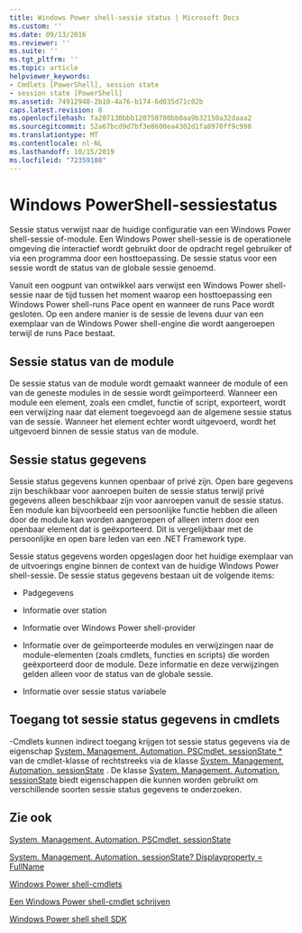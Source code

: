 ```yaml
---
title: Windows Power shell-sessie status | Microsoft Docs
ms.custom: ''
ms.date: 09/13/2016
ms.reviewer: ''
ms.suite: ''
ms.tgt_pltfrm: ''
ms.topic: article
helpviewer_keywords:
- Cmdlets [PowerShell], session state
- session state [PowerShell]
ms.assetid: 74912940-2b10-4a76-b174-6d035d71c02b
caps.latest.revision: 8
ms.openlocfilehash: fa207130bbb120750780bb0aa9b32150a32daaa2
ms.sourcegitcommit: 52a67bcd9d7bf3e8600ea4302d1fa8970ff9c998
ms.translationtype: MT
ms.contentlocale: nl-NL
ms.lasthandoff: 10/15/2019
ms.locfileid: "72359108"
---
```

# <a name="windows-powershell-session-state"></a>Windows PowerShell-sessiestatus

Sessie status verwijst naar de huidige configuratie van een Windows Power shell-sessie of-module. Een Windows Power shell-sessie is de operationele omgeving die interactief wordt gebruikt door de opdracht regel gebruiker of via een programma door een hosttoepassing. De sessie status voor een sessie wordt de status van de globale sessie genoemd.

Vanuit een oogpunt van ontwikkel aars verwijst een Windows Power shell-sessie naar de tijd tussen het moment waarop een hosttoepassing een Windows Power shell-runs Pace opent en wanneer de runs Pace wordt gesloten. Op een andere manier is de sessie de levens duur van een exemplaar van de Windows Power shell-engine die wordt aangeroepen terwijl de runs Pace bestaat.

## <a name="module-session-state"></a>Sessie status van de module

De sessie status van de module wordt gemaakt wanneer de module of een van de geneste modules in de sessie wordt geïmporteerd. Wanneer een module een element, zoals een cmdlet, functie of script, exporteert, wordt een verwijzing naar dat element toegevoegd aan de algemene sessie status van de sessie. Wanneer het element echter wordt uitgevoerd, wordt het uitgevoerd binnen de sessie status van de module.

## <a name="session-state-data"></a>Sessie status gegevens

Sessie status gegevens kunnen openbaar of privé zijn. Open bare gegevens zijn beschikbaar voor aanroepen buiten de sessie status terwijl privé gegevens alleen beschikbaar zijn voor aanroepen vanuit de sessie status. Een module kan bijvoorbeeld een persoonlijke functie hebben die alleen door de module kan worden aangeroepen of alleen intern door een openbaar element dat is geëxporteerd. Dit is vergelijkbaar met de persoonlijke en open bare leden van een .NET Framework type.

Sessie status gegevens worden opgeslagen door het huidige exemplaar van de uitvoerings engine binnen de context van de huidige Windows Power shell-sessie. De sessie status gegevens bestaan uit de volgende items:

- Padgegevens

- Informatie over station

- Informatie over Windows Power shell-provider

- Informatie over de geïmporteerde modules en verwijzingen naar de module-elementen (zoals cmdlets, functies en scripts) die worden geëxporteerd door de module. Deze informatie en deze verwijzingen gelden alleen voor de status van de globale sessie.

- Informatie over sessie status variabele

## <a name="accessing-session-state-data-within-cmdlets"></a>Toegang tot sessie status gegevens in cmdlets

-Cmdlets kunnen indirect toegang krijgen tot sessie status gegevens via de eigenschap [System. Management. Automation. PSCmdlet. sessionState *](/dotnet/api/System.Management.Automation.PSCmdlet.SessionState) van de cmdlet-klasse of rechtstreeks via de klasse [System. Management. Automation. sessionState](/dotnet/api/System.Management.Automation.SessionState) . De klasse [System. Management. Automation. sessionState](/dotnet/api/System.Management.Automation.SessionState) biedt eigenschappen die kunnen worden gebruikt om verschillende soorten sessie status gegevens te onderzoeken.

## <a name="see-also"></a>Zie ook

[System. Management. Automation. PSCmdlet. sessionState](/dotnet/api/System.Management.Automation.PSCmdlet.SessionState)

[System. Management. Automation. sessionState? Displayproperty = FullName](/dotnet/api/System.Management.Automation.SessionState)

[Windows Power shell-cmdlets](./cmdlet-overview.md)

[Een Windows Power shell-cmdlet schrijven](./writing-a-windows-powershell-cmdlet.md)

[Windows Power shell shell SDK](../windows-powershell-reference.md)
